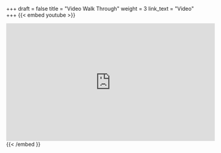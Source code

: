 +++
draft = false
title = "Video Walk Through"
weight = 3
link_text = "Video"
+++
{{< embed youtube >}}
<iframe width="560" height="315" src="https://www.youtube.com/embed/Fv2BF_V8cWM" frameborder="0" allowfullscreen></iframe>
{{< /embed }}
